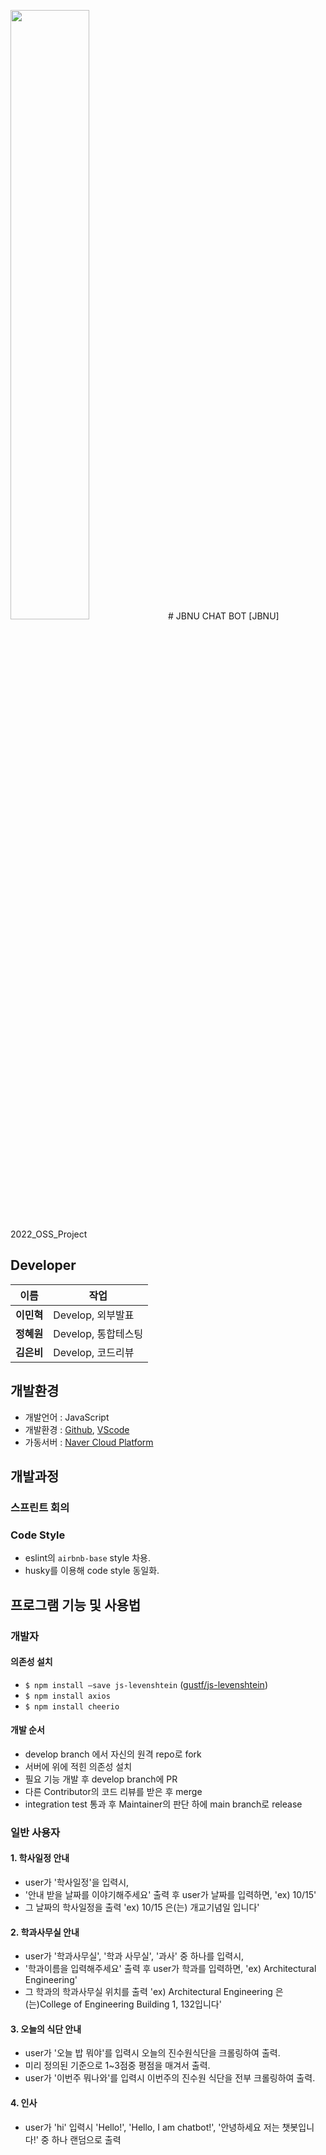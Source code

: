 <img width="50%" src="![bot](https://user-images.githubusercontent.com/88527089/208947485-b0ac1f13-225f-4494-82f2-10a248ae2734.png)"/># JBNU CHAT BOT
[JBNU] 2022_OSS_Project

## Developer
이름 | 작업
--- | --- |
**이민혁** | Develop, 외부발표
**정혜원** | Develop, 통합테스팅
**김은비** | Develop, 코드리뷰

## 개발환경
- 개발언어 : JavaScript
- 개발환경 : [Github](https://github.com/), [VScode](https://code.visualstudio.com)
- 가동서버 : [Naver Cloud Platform](https://www.ncloud.com/product/compute/server)

## 개발과정
### 스프린트 회의

### Code Style
- eslint의 `airbnb-base` style 차용.
- husky를 이용해 code style 동일화.

## 프로그램 기능 및 사용법

### 개발자
#### 의존성 설치
- `$ npm install —save js-levenshtein`  ([gustf/js-levenshtein](https://github.com/gustf/js-levenshtein))
- `$ npm install axios`
- `$ npm install cheerio`
#### 개발 순서
- develop branch 에서 자신의 원격 repo로 fork
- 서버에 위에 적힌 의존성 설치
- 필요 기능 개발 후 develop branch에 PR
- 다른 Contributor의 코드 리뷰를 받은 후 merge
- integration test 통과 후 Maintainer의 판단 하에 main branch로 release

### 일반 사용자
#### 1. 학사일정 안내
- user가 '학사일정'을 입력시,
- '안내 받을 날짜를 이야기해주세요' 출력 후 user가 날짜를 입력하면, 'ex) 10/15'
- 그 날짜의 학사일정을 출력 'ex) 10/15 은(는) 개교기념일 입니다'

#### 2. 학과사무실 안내
- user가 '학과사무실', '학과 사무실', '과사' 중 하나를 입력시,
- '학과이름을 입력해주세요' 출력 후 user가 학과를 입력하면, 'ex) Architectural Engineering'
- 그 학과의 학과사무실 위치를 출력 'ex) Architectural Engineering 은(는)College of Engineering Building 1, 132입니다'

#### 3. 오늘의 식단 안내
- user가 '오늘 밥 뭐야'를 입력시 오늘의 진수원식단을 크롤링하여 출력.
- 미리 정의된 기준으로 1~3점중 평점을 매겨서 출력.
- user가 '이번주 뭐나와'를 입력시 이번주의 진수원 식단을 전부 크롤링하여 출력.

#### 4. 인사
- user가 'hi' 입력시 'Hello!', 'Hello, I am chatbot!', '안녕하세요 저는 챗봇입니다!' 중 하나 랜덤으로 출력
